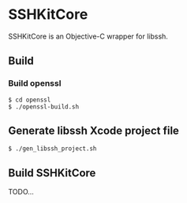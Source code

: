 # SSHKitCore

SSHKitCore is an Objective-C wrapper for libssh.

## Build


### Build openssl

	$ cd openssl
	$ ./openssl-build.sh

## Generate libssh Xcode project file

	$ ./gen_libssh_project.sh

## Build SSHKitCore

TODO...
